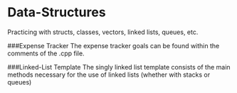 # Data-Structures
Practicing with structs, classes, vectors, linked lists, queues, etc.

###Expense Tracker
The expense tracker goals can be found within the comments of the .cpp file.

###Linked-List Template 
The singly linked list template consists of the main methods necessary for the use of linked lists (whether with stacks or queues)
